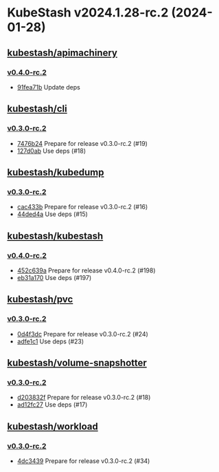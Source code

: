 # KubeStash v2024.1.28-rc.2 (2024-01-28)


## [kubestash/apimachinery](https://github.com/kubestash/apimachinery)

### [v0.4.0-rc.2](https://github.com/kubestash/apimachinery/releases/tag/v0.4.0-rc.2)

- [91fea71b](https://github.com/kubestash/apimachinery/commit/91fea71b) Update deps



## [kubestash/cli](https://github.com/kubestash/cli)

### [v0.3.0-rc.2](https://github.com/kubestash/cli/releases/tag/v0.3.0-rc.2)

- [7476b24](https://github.com/kubestash/cli/commit/7476b24) Prepare for release v0.3.0-rc.2 (#19)
- [127d0ab](https://github.com/kubestash/cli/commit/127d0ab) Use deps (#18)



## [kubestash/kubedump](https://github.com/kubestash/kubedump)

### [v0.3.0-rc.2](https://github.com/kubestash/kubedump/releases/tag/v0.3.0-rc.2)

- [cac433b](https://github.com/kubestash/kubedump/commit/cac433b) Prepare for release v0.3.0-rc.2 (#16)
- [44ded4a](https://github.com/kubestash/kubedump/commit/44ded4a) Use deps (#15)



## [kubestash/kubestash](https://github.com/kubestash/kubestash)

### [v0.4.0-rc.2](https://github.com/kubestash/kubestash/releases/tag/v0.4.0-rc.2)

- [452c639a](https://github.com/kubestash/kubestash/commit/452c639a) Prepare for release v0.4.0-rc.2 (#198)
- [eb31a170](https://github.com/kubestash/kubestash/commit/eb31a170) Use deps (#197)



## [kubestash/pvc](https://github.com/kubestash/pvc)

### [v0.3.0-rc.2](https://github.com/kubestash/pvc/releases/tag/v0.3.0-rc.2)

- [0d4f3dc](https://github.com/kubestash/pvc/commit/0d4f3dc) Prepare for release v0.3.0-rc.2 (#24)
- [adfe1c1](https://github.com/kubestash/pvc/commit/adfe1c1) Use deps (#23)



## [kubestash/volume-snapshotter](https://github.com/kubestash/volume-snapshotter)

### [v0.3.0-rc.2](https://github.com/kubestash/volume-snapshotter/releases/tag/v0.3.0-rc.2)

- [d203832f](https://github.com/kubestash/volume-snapshotter/commit/d203832f) Prepare for release v0.3.0-rc.2 (#18)
- [ad12fc27](https://github.com/kubestash/volume-snapshotter/commit/ad12fc27) Use deps (#17)



## [kubestash/workload](https://github.com/kubestash/workload)

### [v0.3.0-rc.2](https://github.com/kubestash/workload/releases/tag/v0.3.0-rc.2)

- [4dc3439](https://github.com/kubestash/workload/commit/4dc3439) Prepare for release v0.3.0-rc.2 (#34)



